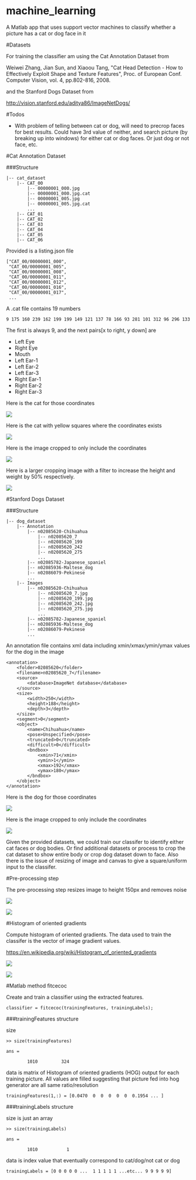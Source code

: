 # machine_learning
A Matlab app that uses support vector machines to classify whether a picture has a cat or dog face in it


#Datasets

For training the classifier am using the Cat Annotation Dataset from 

Weiwei Zhang, Jian Sun, and Xiaoou Tang, "Cat Head Detection - How to Effectively Exploit Shape and Texture Features", Proc. of European Conf. Computer Vision, vol. 4, pp.802-816, 2008.

and the Stanford Dogs Dataset from 

http://vision.stanford.edu/aditya86/ImageNetDogs/

#Todos

- With problem of telling between cat or dog, will need to precrop faces for best results. Could have 3rd value of neither, and search picture (by breaking up into windows) for either cat or dog faces. Or just dog or not face, etc.



#Cat Annotation Dataset

###Structure

    |-- cat_dataset
        |-- CAT_00
            |-- 00000001_000.jpg
            |-- 00000001_000.jpg.cat
            |-- 00000001_005.jpg
            |-- 00000001_005.jpg.cat
            ...
        |-- CAT_01
        |-- CAT_02
        |-- CAT_03
        |-- CAT_04
        |-- CAT_05
        |-- CAT_06

Provided is a listing.json file 

    ["CAT_00/00000001_000",
     "CAT_00/00000001_005",
     "CAT_00/00000001_008",
     "CAT_00/00000001_011",
     "CAT_00/00000001_012",
     "CAT_00/00000001_016",
     "CAT_00/00000001_017",
     ...

A .cat file contains 19 numbers

    9 175 160 239 162 199 199 149 121 137 78 166 93 281 101 312 96 296 133 

The first is always 9, and the next pairs[x to right, y down] are 

- Left Eye
- Right Eye
- Mouth
- Left Ear-1
- Left Ear-2
- Left Ear-3
- Right Ear-1
- Right Ear-2
- Right Ear-3

Here is the cat for those coordinates


![](readme_images/readme_cat.jpg)


Here is the cat with yellow squares where the coordinates exists


![](readme_images/readme_cat_dots.jpg)


Here is the image cropped to only include the coordinates

![](readme_images/readme_cat_cropped.jpg)

Here is a larger cropping image with a filter to increase the height and weight by 50% respectively.

![](readme_images/readme_cat_larger_cropped.jpg)

#Stanford Dogs Dataset

###Structure

    |-- dog_dataset
        |-- Annotation
            |-- n02085620-Chihuahua
                |-- n02085620_7
                |-- n02085620_199
                |-- n02085620_242
                |-- n02085620_275
                ...
            |-- n02085782-Japanese_spaniel
            |-- n02085936-Maltese_dog
            |-- n02086079-Pekinese
            ... 
        |-- Images
            |-- n02085620-Chihuahua
                |-- n02085620_7.jpg
                |-- n02085620_199.jpg
                |-- n02085620_242.jpg
                |-- n02085620_275.jpg
                ...
            |-- n02085782-Japanese_spaniel
            |-- n02085936-Maltese_dog
            |-- n02086079-Pekinese
            ... 


An annotation file contains xml data including xmin/xmax/ymin/ymax values for the dog in the image

    <annotation>
        <folder>02085620</folder>
        <filename>n02085620_7</filename>
        <source>
            <database>ImageNet database</database>
        </source>
        <size>
            <width>250</width>
            <height>188</height>
            <depth>3</depth>
        </size>
        <segment>0</segment>
        <object>
            <name>Chihuahua</name>
            <pose>Unspecified</pose>
            <truncated>0</truncated>
            <difficult>0</difficult>
            <bndbox>
                <xmin>71</xmin>
                <ymin>1</ymin>
                <xmax>192</xmax>
                <ymax>180</ymax>
            </bndbox>
        </object>
    </annotation>

Here is the dog for those coordinates

![](readme_images/readme_dog.jpg)

Here is the image cropped to only include the coordinates

![](readme_images/readme_dog_cropped.jpg)

Given the provided datasets, we could train our classifer to identify either cat faces or dog bodies.  Or find additional datasets or process to crop the cat dataset to show entire body or crop dog dataset down to face.  Also there is the issue of resizing of image and canvas to give a square/uniform input to the classifer.

#Pre-processing step

The pre-processing step resizes image to height 150px and removes noise

![](readme_images/readme_cat_processed1.jpg)

![](readme_images/readme_dog_processed1.jpg)


#Histogram of oriented gradients

Compute histogram of oriented gradients.  The data used to train the classifer is the vector of image gradient values.

https://en.wikipedia.org/wiki/Histogram_of_oriented_gradients


![](readme_images/readme_cat_processed2.jpg)

![](readme_images/readme_dog_processed2.jpg)


#Matlab method fitcecoc

Create and train a classifier using the extracted features. 

    classifier = fitcecoc(trainingFeatures, trainingLabels);


###trainingFeatures structure

size

    >> size(trainingFeatures)

    ans =

            1010         324

data is matrix of Histogram of oriented gradients (HOG) output for each training picture.  All values are filled suggesting that picture fed into hog generator are all same ratio/resolution

    trainingFeatures(1,:) = [0.0470  0  0  0  0  0  0.1954 ... ]




###trainingLabels structure

size is just an array

    >> size(trainingLabels)

    ans =

            1010           1

data is index value that eventually correspond to cat/dog/not cat or dog

    trainingLabels = [0 0 0 0 0 ...  1 1 1 1 1 ...etc... 9 9 9 9 9]




